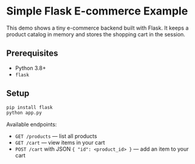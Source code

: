 # Simple Flask E-commerce Example

This demo shows a tiny e-commerce backend built with Flask. It keeps a product catalog in memory and stores the shopping cart in the session.

## Prerequisites
- Python 3.8+
- `flask`

## Setup
```bash
pip install flask
python app.py
```

Available endpoints:
- `GET /products` — list all products
- `GET /cart` — view items in your cart
- `POST /cart` with JSON `{ "id": <product_id> }` — add an item to your cart

